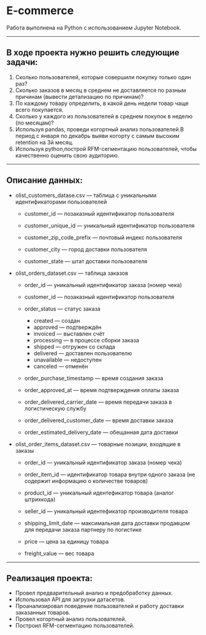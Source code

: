 # E-commerce
Работа выполнена на Python с использованием Jupyter Notebook.

---

## В ходе проекта нужно решить следующие задачи:
1. Сколько пользователей, которые совершили покупку только один раз?
2. Сколько заказов в месяц в среднем не доставляется по разным причинам (вывести детализацию по причинам)?
3. По каждому товару определить, в какой день недели товар чаще всего покупается.
4. Сколько у каждого из пользователей в среднем покупок в неделю (по месяцам)?
5. Используя pandas, проведи когортный анализ пользователей.В период с января по декабрь выяви когорту с самым высоким retention на 3й месяц.
6. Используя python,построй RFM-сегментацию пользователей, чтобы качественно оценить свою аудиторию.

--- 

## Описание данных:
- olist_customers_datase.csv — таблица с уникальными идентификаторами пользователей

  - customer_id — позаказный идентификатор пользователя

  - customer_unique_id — уникальный идентификатор пользователя

  - customer_zip_code_prefix — почтовый индекс пользователя

  - customer_city — город доставки пользователя

  - customer_state — штат доставки пользователя

- olist_orders_dataset.csv — таблица заказов

  - order_id — уникальный идентификатор заказа (номер чека)

  - customer_id — позаказный идентификатор пользователя

  - order_status — статус заказа

    - created — создан
    - approved — подтверждён
    - invoiced — выставлен счёт
    - processing — в процессе сборки заказа
    - shipped — отгружен со склада
    - delivered — доставлен пользователю
    - unavailable — недоступен
    - canceled — отменён
  - order_purchase_timestamp — время создания заказа

  - order_approved_at — время подтверждения оплаты заказа

  - order_delivered_carrier_date — время передачи заказа в логистическую службу

  - order_delivered_customer_date — время доставки заказа

  - order_estimated_delivery_date — обещанная дата доставки

- olist_order_items_dataset.csv — товарные позиции, входящие в заказы

  - order_id — уникальный идентификатор заказа (номер чека)

  - order_item_id — идентификатор товара внутри одного заказа (не содержит информацию о количестве товаров)

  - product_id — уникальный идентефикатор товара (аналог штрихкода)

  - seller_id — уникальный идентефикатор производителя товара

  - shipping_limit_date — максимальная дата доставки продавцом для передачи заказа партнеру по логистике

  - price — цена за единицу товара

  - freight_value — вес товара

---

## Реализация проекта:
- Провел предварительный анализ и предобработку данных.
- Использовал API для загрузки датасетов.
- Проанализировал поведение пользователей и работу доставки заказанных товаров.
- Провел когортный анализ пользователей.
- Построил RFM-сегментацию пользователей.
